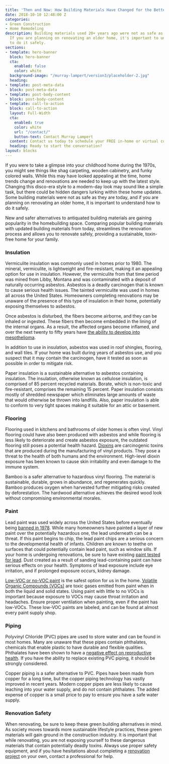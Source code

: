 ```yaml
---
title: 'Then and Now: How Building Materials Have Changed for the Better'
date: 2018-10-10 12:48:00 Z
categories:
- Green Construction
- Home Remodeling
description: Building materials used 20+ years ago were not as safe as they are today.
  If you are planning on renovating an older home, it's important to understand how
  to do it safely.
sections:
- template: hero-banner
  block: hero-banner
  cta:
    enabled: false
    color: white
  background-image: "/murray-lampert/version3/placeholder-2.jpg"
  heading: 
- template: post-meta-data
  block: post-meta-data
- template: post-body-content
  block: post-body-content
- template: call-to-action
  block: call-to-action
  layout: Full-Width
  cta:
    enabled: true
    color: white
    url: "/contact/"
    button-text: Contact Murray Lampert
  content: Contact us today to schedule your FREE in-home or virtual consultation.
  heading: Ready to start the conversation?
layout: blocks
---
```


If you were to take a glimpse into your childhood home during the 1970s, you might see things like shag carpeting, wooden cabinetry, and funky colored walls. While this may have looked appealing at the time, home trends change and renovations are needed to keep up with the latest style. Changing this disco-era style to a modern-day look may sound like a simple task, but there could be hidden dangers lurking within these home updates. Some building materials were not as safe as they are today, and if you are planning on renovating an older home, it is important to understand how to do it safely. 
 
New and safer alternatives to antiquated building materials are gaining popularity in the homebuilding space. Comparing popular building materials with updated building materials from today, streamlines the renovation process and allows you to renovate safely, providing a sustainable, toxin-free home for your family.

### Insulation

Vermiculite insulation was commonly used in homes prior to 1980. The mineral, vermiculite, is lightweight and fire-resistant, making it an appealing option for use in insulation. However, the vermiculite from that time period was mined from Libby, Montana and was contaminated with a deposit of naturally occurring asbestos.  Asbestos is a deadly carcinogen that is known to cause serious health issues. The tainted vermiculite was used in homes all across the United States. Homeowners completing renovations may be unaware of the presence of this type of insulation in their home, potentially exposing themselves to asbestos. 

Once asbestos is disturbed, the fibers become airborne, and they can be inhaled or ingested. These fibers then become embedded in the lining of the internal organs. As a result, the affected organs become inflamed, and over the next twenty to fifty years have [the ability to develop into mesothelioma](https://www.mesothelioma.com/mesothelioma/types/peritoneal.htm). 

In addition to use in insulation, asbestos was used in roof shingles, flooring, and wall tiles. If your home was built during years of asbestos use, and you suspect that it may contain the carcinogen, have it tested as soon as possible in order to mitigate risk.

Paper insulation is a sustainable alternative to asbestos containing insulation. The insulation, otherwise known as cellulose insulation, is comprised of 85 percent recycled materials. Borate, which is non-toxic and fire-resistant, comprises the remaining 15 percent. Paper insulation consists mostly of shredded newspaper which eliminates large amounts of waste that would otherwise be thrown into landfills. Also, paper insulation is able to conform to very tight spaces making it suitable for an attic or basement.

### Flooring

Flooring used in kitchens and bathrooms of older homes is often vinyl. Vinyl flooring could have also been produced with asbestos and while flooring is less likely to deteriorate and create asbestos exposure, the outdated flooring still poses a potential health hazard. [Dioxins](https://www.epa.gov/dioxin/learn-about-dioxin) are carcinogenic toxins that are produced during the manufacturing of vinyl products. They pose a threat to the health of both humans and the environment. High-level dioxin exposure has been known to cause skin irritability and even damage to the immune system.

Bamboo is a safer alternative to hazardous vinyl flooring. The material is sustainable, durable,  grows in abundance, and regenerates quickly. Bamboo produces oxygen when harvested further mitigating risks created by deforestation. The hardwood alternative achieves the desired wood look without compromising environmental morales.

### Paint

Lead paint was used widely across the United States before eventually being [banned in 1978](https://www.cdc.gov/nceh/lead/tips.htm). While many homeowners have painted a layer of new paint over the potentially hazardous one, the lead underneath can be a threat. If this paint begins to chip, the lead paint chips are a serious concern to the developmental health of infants. Children are known to teethe on surfaces that could potentially contain lead paint, such as window sills. If your home is undergoing renovations, be sure to have existing [paint tested for lead](https://www.chipglennon.com/home-lead-safety.php). Dust created as a result of sanding lead-containing paint can have serious effects on your health. Symptoms of lead exposure include eye irritation, and if prolonged exposure occurs, kidney damage.

[Low-VOC or no-VOC paint](/the-dark-side-to-organics-why-choose-low-voc-paint/) is the safest option for us in the home. [Volatile Organic Compounds (VOCs)](https://www.epa.gov/indoor-air-quality-iaq/volatile-organic-compounds-impact-indoor-air-quality) are toxic gases emitted from paint when in both the liquid and solid states. Using paint with little to no VOCs is important because exposure to VOCs may cause throat irritation and headaches. Ensure proper ventilation when painting, even if the paint has low-VOCs. These low-VOC paints are labeled, and can be found at almost every paint supply shop.

### Piping

Polyvinyl Chloride (PVC) pipes are used to store water and can be found in most homes. Many are unaware that these pipes contain phthalates, chemicals that enable plastic to have durable and flexible qualities. Phthalates have been shown to have a [negative effect on reproductive health](https://www.forbes.com/sites/alicegwalton/2013/10/14/plastics-may-be-linked-to-reduced-fertility-increased-miscarriage/#15a1421c1dc4). If you have the ability to replace existing PVC piping, it should be strongly considered.

Copper piping is a safer alternative to PVC. Pipes have been made from copper for a long time, but the copper piping technology has vastly improved in recent years. Modern copper pipes are less likely to cause leaching into your water supply, and do not contain phthalates. The added expense of copper is a small price to pay to ensure you have a safe water supply.

### Renovation Safety

When renovating, be sure to keep these green building alternatives in mind. As society moves towards more sustainable lifestyle practices, these green materials will gain ground in the construction industry. It is important that while renovating, you are not exposing yourself to these dangerous materials that contain potentially deadly toxins. Always use proper safety equipment, and if you have hesitations about completing a [renovation project](/san-diego-remodel-project-gallery) on your own, contact a professional for help.